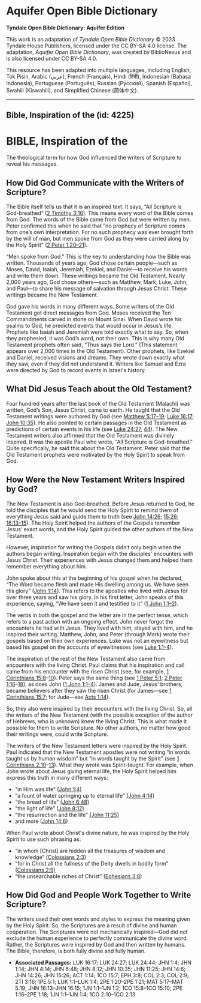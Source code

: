 # Aquifer Open Bible Dictionary

**Tyndale Open Bible Dictionary: Aquifer Edition**

This work is an adaptation of *Tyndale Open Bible Dictionary* © 2023 Tyndale House Publishers, licensed under the CC BY\-SA 4\.0 license. The adaptation, *Aquifer Open Bible Dictionary*, was created by BiblioNexus and is also licensed under CC BY\-SA 4\.0\.

This resource has been adapted into multiple languages, including English, Tok Pisin, Arabic (عربي), French (Français), Hindi (हिंदी), Indonesian (Bahasa Indonesia), Portuguese (Português), Russian (Русский), Spanish (Español), Swahili (Kiswahili), and Simplified Chinese (简体中文).



--------------------------------

## Bible, Inspiration of the (id: 4225)

BIBLE, Inspiration of the
=========================

The theological term for how God influenced the writers of Scripture to reveal his messages.

How Did God Communicate with the Writers of Scripture?
------------------------------------------------------

The Bible itself tells us that it is an inspired text. It says, “All Scripture is God\-breathed” ([2 Timothy 3:16](https://ref.ly/2Tim3:16)). This means every word of the Bible comes from God. The words of the Bible came from God but were written by men. Peter confirmed this when he said that “no prophecy of Scripture comes from one’s own interpretation. For no such prophecy was ever brought forth by the will of man, but men spoke from God as they were carried along by the Holy Spirit” ([2 Peter 1:20](https://ref.ly/2Pet1:20-2Pet1:21)[–](https://ref.ly/2Pet1:20-2Pet1:21)[21](https://ref.ly/2Pet1:20-2Pet1:21)).

“Men spoke from God.” This is the key to understanding how the Bible was written. Thousands of years ago, God chose certain people—such as Moses, David, Isaiah, Jeremiah, Ezekiel, and Daniel—to receive his words and write them down. These writings became the Old Testament. Nearly 2,000 years ago, God chose others—such as Matthew, Mark, Luke, John, and Paul—to share his message of salvation through Jesus Christ. These writings became the New Testament.

God gave his words in many different ways. Some writers of the Old Testament got direct messages from God. Moses received the Ten Commandments carved in stone on Mount Sinai. When David wrote his psalms to God, he predicted events that would occur in Jesus’s life. Prophets like Isaiah and Jeremiah were told exactly what to say. So, when they prophesied, it was God’s word, not their own. This is why many Old Testament prophets often said, “Thus says the Lord.” (This statement appears over 2,000 times in the Old Testament). Other prophets, like Ezekiel and Daniel, received visions and dreams. They wrote down exactly what they saw, even if they did not understand it. Writers like Samuel and Ezra were directed by God to record events in Israel's history.

What Did Jesus Teach about the Old Testament?
---------------------------------------------

Four hundred years after the last book of the Old Testament (Malachi) was written, God’s Son, Jesus Christ, came to earth. He taught that the Old Testament writings were authored by God (see [Matthew 5:17](https://ref.ly/Matt5:17-Matt5:19)[–](https://ref.ly/Matt5:17-Matt5:19)[19](https://ref.ly/Matt5:17-Matt5:19); [Luke 16:17](https://ref.ly/Luke16:17); [John 10:35](https://ref.ly/John10:35)). He also pointed to certain passages in the Old Testament as predictions of certain events in his life (see [Luke 24:27](https://ref.ly/Luke24:27), [44](https://ref.ly/Luke24:44)). The New Testament writers also affirmed that the Old Testament was divinely inspired. It was the apostle Paul who wrote, “All Scripture is God\-breathed.” Quite specifically, he said this about the Old Testament. Peter said that the Old Testament prophets were motivated by the Holy Spirit to speak from God.

How Were the New Testament Writers Inspired by God?
---------------------------------------------------

The New Testament is also God\-breathed. Before Jesus returned to God, he told the disciples that he would send the Holy Spirit to remind them of everything Jesus said and guide them to truth (see [John 14:26](https://ref.ly/John14:26); [15:26](https://ref.ly/John15:26); [16:13](https://ref.ly/John16:13-John16:15)[–](https://ref.ly/John16:13-John16:15)[15](https://ref.ly/John16:13-John16:15)). The Holy Spirit helped the authors of the Gospels remember Jesus’ exact words, and the Holy Spirit guided the other authors of the New Testament.

However, inspiration for writing the Gospels didn’t only begin when the authors began writing. Inspiration began with the disciples' encounters with Jesus Christ. Their experiences with Jesus changed them and helped them remember everything about him.

John spoke about this at the beginning of his gospel when he declared, “The Word became flesh and made His dwelling among us. We have seen His glory” ([John 1:14](https://ref.ly/John1:14)). This refers to the apostles who lived with Jesus for over three years and saw his glory. In his first letter, John speaks of this experience, saying, “We have seen it and testified to it” ([1 John 1:1–2](https://ref.ly/1John1:1-1John1:2)). 

The verbs in both the gospel and the letter are in the perfect tense, which refers to a past action with an ongoing effect. John never forgot the encounters he had with Jesus. They lived with him, stayed with him, and he inspired their writing. Matthew, John, and Peter (through Mark) wrote their gospels based on their own experiences. Luke was not an eyewitness but based his gospel on the accounts of eyewitnesses (see [Luke 1:1–4](https://ref.ly/Luke1:1-Luke1:4)).

The inspiration of the rest of the New Testament also came from encounters with the living Christ. Paul claims that his inspiration and call came from his encounter with the risen Christ (see, for example, [1 Corinthians 15:8](https://ref.ly/1Cor15:8-1Cor15:10)–[10](https://ref.ly/1Cor15:8-1Cor15:10)). Peter says the same thing (see [1 Peter 5:1](https://ref.ly/1Pet5:1); [2 Peter 1:16](https://ref.ly/2Pet1:16-2Pet1:18)–[18](https://ref.ly/2Pet1:16-2Pet1:18)), as does John ([1 John 1:1–4](https://ref.ly/1John1:1-1John1:4)). James and Jude, Jesus' brothers, became believers after they saw the risen Christ (for James—see [1 Corinthians 15:7](https://ref.ly/1Cor15:7); for Jude—see [Acts 1:14](https://ref.ly/Acts1:14)). 

So, they also were inspired by their encounters with the living Christ. So, all the writers of the New Testament (with the possible exception of the author of Hebrews, who is unknown) knew the living Christ. This is what made it possible for them to write Scripture. No other authors, no matter how good their writings were, could write Scripture.

The writers of the New Testament letters were inspired by the Holy Spirit. Paul indicated that the New Testament apostles were not writing “in words taught us by human wisdom” but “in words taught by the Spirit” (see [1 Corinthians 2:10](https://ref.ly/1Cor2:10-1Cor2:13)–[13](https://ref.ly/1Cor2:10-1Cor2:13)). What they wrote was Spirit\-taught. For example, when John wrote about Jesus giving eternal life, the Holy Spirit helped him express this truth in many different ways:

* “in Him was life” ([John 1:4\)](https://ref.ly/John1:4)
* “a fount of water springing up to eternal life” [(John 4:14\)](https://ref.ly/John4:14)
* “the bread of life” [(John 6:48\)](https://ref.ly/John6:48)
* “the light of life” ([John 8:12\)](https://ref.ly/John8:12)
* “the resurrection and the life” [(John 11:25](https://ref.ly/John11:25)[)](https://ref.ly/John11:25)
* and more ([John 14:6](https://ref.ly/John14:6))

When Paul wrote about Christ's divine nature, he was inspired by the Holy Spirit to use such phrasing as: 

* “in whom \[Christ] are hidden all the treasures of wisdom and knowledge” [(Colossians 2:3\)](https://ref.ly/Col2:3)
* “for in Christ all the fullness of the Deity dwells in bodily form” ([Colossians 2:9\)](https://ref.ly/Col2:3)
* “the unsearchable riches of Christ” ([Ephesians 3:8](https://ref.ly/Eph3:8))

How Did God and People Work Together to Write Scripture?
--------------------------------------------------------

The writers used their own words and styles to express the meaning given by the Holy Spirit. So, the Scriptures are a result of divine and human cooperation. The Scriptures were not mechanically inspired—God did not exclude the human experience to perfectly communicate the divine word. Rather, the Scriptures were inspired by God and then written by humans. The Bible, therefore, is both fully divine and fully human.

* **Associated Passages:** LUK 16:17; LUK 24:27; LUK 24:44; JHN 1:4; JHN 1:14; JHN 4:14; JHN 6:48; JHN 8:12; JHN 10:35; JHN 11:25; JHN 14:6; JHN 14:26; JHN 15:26; ACT 1:14; 1CO 15:7; EPH 3:8; COL 2:3; COL 2:9; 2TI 3:16; 1PE 5:1; LUK 1:1–LUK 1:4; 2PE 1:20–2PE 1:21; MAT 5:17–MAT 5:19; JHN 16:13–JHN 16:15; 1JN 1:1–1JN 1:2; 1CO 15:8–1CO 15:10; 2PE 1:16–2PE 1:18; 1JN 1:1–1JN 1:4; 1CO 2:10–1CO 2:13

